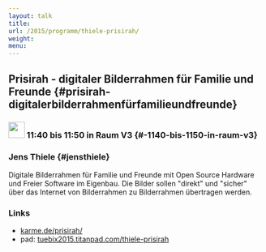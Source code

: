 ```yaml
---
layout: talk
title:
url: /2015/programm/thiele-prisirah/
weight: 
menu:
---
```

## Prisirah - digitaler Bilderrahmen für Familie und Freunde {#prisirah-digitalerbilderrahmenfürfamilieundfreunde}

### <img height = "32" src="../../../images/lightning.svg"> 11:40 bis 11:50 in Raum V3 {#-1140-bis-1150-in-raum-v3}

### Jens Thiele {#jensthiele}

Digitale Bilderrahmen für Familie und Freunde mit Open Source Hardware und Freier Software im Eigenbau.
Die Bilder sollen "direkt" und "sicher" über das Internet von Bilderrahmen zu Bilderrahmen übertragen werden.

### Links

- <a href="http://karme.de/prisirah/" target="_blank">karme.de/prisirah/</a>
- pad: <a href="https://tuebix2015.titanpad.com/thiele-prisirah" target="_blank">tuebix2015.titanpad.com/thiele-prisirah</a>
